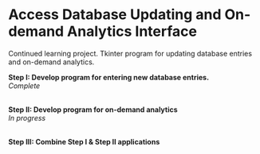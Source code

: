 # Access Database Updating and On-demand Analytics Interface
Continued learning project.  Tkinter program for updating database entries and on-demand analytics.

<b> Step I: Develop program for entering new database entries. </b><br>
<i> Complete </i><br><br>

<b> Step II: Develop program for on-demand analytics </b><br>
<i> In progress </i><br><br>

<b> Step III: Combine Step I & Step II applications </b>

